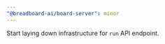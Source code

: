 ```yaml
---
"@breadboard-ai/board-server": minor
---
```


Start laying down infrastructure for `run` API endpoint.
